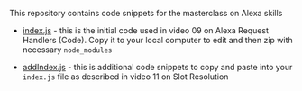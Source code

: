 This repository contains code snippets for the masterclass on Alexa skills

* [index.js](index.js) - this is the initial code used in video 09 on Alexa Request Handlers (Code).  Copy it to your local computer to edit and then zip with necessary `node_modules`

* [addIndex.js](addIndex.js) - this is additional code snippets to copy and paste into your `index.js` file as described in video 11 on Slot Resolution
